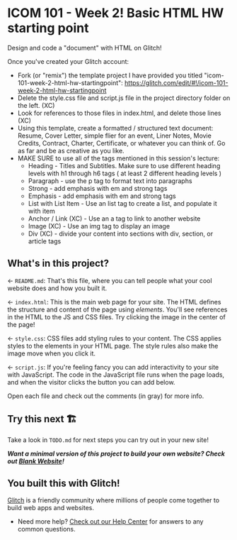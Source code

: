 # ICOM 101 - Week 2! Basic HTML HW starting point

Design and code a "document" with HTML on Glitch!

Once you've created your Glitch account:

- Fork (or "remix") the template project I have provided you titled "icom-101-week-2-html-hw-startingpoint": https://glitch.com/edit/#!/icom-101-week-2-html-hw-startingpoint
- Delete the style.css file and script.js file in the project directory folder on the left. (XC)
- Look for references to those files in index.html, and delete those lines (XC)
- Using this template, create a formatted / structured text document: Resume, Cover Letter, simple flier for an event, Liner Notes, Movie Credits, Contract, Charter, Certificate, or whatever you can think of. Go as far and be as creative as you like.
- MAKE SURE to use all of the tags mentioned in this session's lecture:
  - Heading - Titles and Subtitles. Make sure to use different heading levels with h1 through h6 tags ( at least 2 different heading levels )
  - Paragraph - use the p tag to format text into paragraphs
  - Strong - add emphasis with em and strong tags
  - Emphasis - add emphasis with em and strong tags
  - List with List Item - Use an list tag to create a list, and populate it with item
  - Anchor / Link (XC) - Use an a tag to link to another website
  - Image (XC) - Use an img tag to display an image
  - Div (XC) - divide your content into sections with div, section, or article tags

## What's in this project?

← `README.md`: That's this file, where you can tell people what your cool website does and how you built it.

← `index.html`: This is the main web page for your site. The HTML defines the structure and content of the page using _elements_. You'll see references in the HTML to the JS and CSS files. Try clicking the image in the center of the page!

← `style.css`: CSS files add styling rules to your content. The CSS applies styles to the elements in your HTML page. The style rules also make the image move when you click it.

← `script.js`: If you're feeling fancy you can add interactivity to your site with JavaScript. The code in the JavaScript file runs when the page loads, and when the visitor clicks the button you can add below.

Open each file and check out the comments (in gray) for more info.

## Try this next 🏗️

Take a look in `TODO.md` for next steps you can try out in your new site!

**_Want a minimal version of this project to build your own website? Check out [Blank Website](https://glitch.com/edit/#!/remix/glitch-blank-website)!_**

## You built this with Glitch!

[Glitch](https://glitch.com) is a friendly community where millions of people come together to build web apps and websites.

- Need more help? [Check out our Help Center](https://help.glitch.com/) for answers to any common questions.
